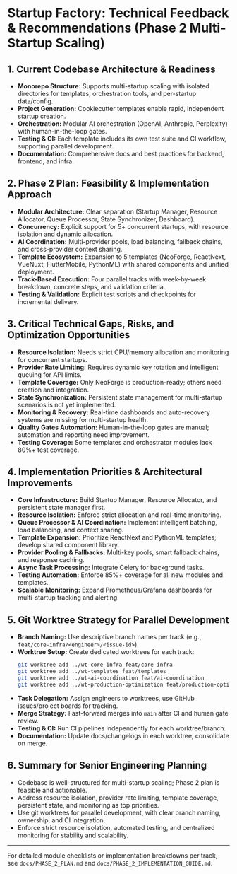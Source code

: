 # Startup Factory: Technical Feedback & Recommendations (Phase 2 Multi-Startup Scaling)

## 1. Current Codebase Architecture & Readiness
- **Monorepo Structure:** Supports multi-startup scaling with isolated directories for templates, orchestration tools, and per-startup data/config.
- **Project Generation:** Cookiecutter templates enable rapid, independent startup creation.
- **Orchestration:** Modular AI orchestration (OpenAI, Anthropic, Perplexity) with human-in-the-loop gates.
- **Testing & CI:** Each template includes its own test suite and CI workflow, supporting parallel development.
- **Documentation:** Comprehensive docs and best practices for backend, frontend, and infra.

## 2. Phase 2 Plan: Feasibility & Implementation Approach
- **Modular Architecture:** Clear separation (Startup Manager, Resource Allocator, Queue Processor, State Synchronizer, Dashboard).
- **Concurrency:** Explicit support for 5+ concurrent startups, with resource isolation and dynamic allocation.
- **AI Coordination:** Multi-provider pools, load balancing, fallback chains, and cross-provider context sharing.
- **Template Ecosystem:** Expansion to 5 templates (NeoForge, ReactNext, VueNuxt, FlutterMobile, PythonML) with shared components and unified deployment.
- **Track-Based Execution:** Four parallel tracks with week-by-week breakdown, concrete steps, and validation criteria.
- **Testing & Validation:** Explicit test scripts and checkpoints for incremental delivery.

## 3. Critical Technical Gaps, Risks, and Optimization Opportunities
- **Resource Isolation:** Needs strict CPU/memory allocation and monitoring for concurrent startups.
- **Provider Rate Limiting:** Requires dynamic key rotation and intelligent queuing for API limits.
- **Template Coverage:** Only NeoForge is production-ready; others need creation and integration.
- **State Synchronization:** Persistent state management for multi-startup scenarios is not yet implemented.
- **Monitoring & Recovery:** Real-time dashboards and auto-recovery systems are missing for multi-startup health.
- **Quality Gates Automation:** Human-in-the-loop gates are manual; automation and reporting need improvement.
- **Testing Coverage:** Some templates and orchestrator modules lack 80%+ test coverage.

## 4. Implementation Priorities & Architectural Improvements
- **Core Infrastructure:** Build Startup Manager, Resource Allocator, and persistent state manager first.
- **Resource Isolation:** Enforce strict allocation and real-time monitoring.
- **Queue Processor & AI Coordination:** Implement intelligent batching, load balancing, and context sharing.
- **Template Expansion:** Prioritize ReactNext and PythonML templates; develop shared component library.
- **Provider Pooling & Fallbacks:** Multi-key pools, smart fallback chains, and response caching.
- **Async Task Processing:** Integrate Celery for background tasks.
- **Testing Automation:** Enforce 85%+ coverage for all new modules and templates.
- **Scalable Monitoring:** Expand Prometheus/Grafana dashboards for multi-startup tracking and alerting.

## 5. Git Worktree Strategy for Parallel Development
- **Branch Naming:** Use descriptive branch names per track (e.g., `feat/core-infra/<engineer>/<issue-id>`).
- **Worktree Setup:** Create dedicated worktrees for each track:
  ```bash
  git worktree add ../wt-core-infra feat/core-infra
  git worktree add ../wt-templates feat/templates
  git worktree add ../wt-ai-coordination feat/ai-coordination
  git worktree add ../wt-production-optimization feat/production-optimization
  ```
- **Task Delegation:** Assign engineers to worktrees, use GitHub issues/project boards for tracking.
- **Merge Strategy:** Fast-forward merges into `main` after CI and human gate review.
- **Testing & CI:** Run CI pipelines independently for each worktree/branch.
- **Documentation:** Update docs/changelogs in each worktree, consolidate on merge.

## 6. Summary for Senior Engineering Planning
- Codebase is well-structured for multi-startup scaling; Phase 2 plan is feasible and actionable.
- Address resource isolation, provider rate limiting, template coverage, persistent state, and monitoring as top priorities.
- Use git worktrees for parallel development, with clear branch naming, ownership, and CI integration.
- Enforce strict resource isolation, automated testing, and centralized monitoring for stability and scalability.

---
For detailed module checklists or implementation breakdowns per track, see `docs/PHASE_2_PLAN.md` and `docs/PHASE_2_IMPLEMENTATION_GUIDE.md`.